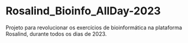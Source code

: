 # Rosalind_Bioinfo_AllDay-2023
Projeto para revolucionar os exercícios de bioinformática na plataforma Rosalind, durante todos os dias de 2023. 
